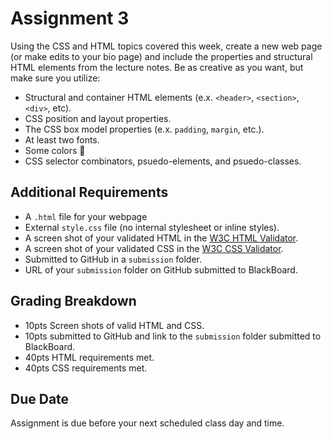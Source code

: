 # Assignment 3
Using the CSS and HTML topics covered this week, create a new web page (or make edits to your bio page) and include the properties and structural HTML elements from the lecture notes.  Be as creative as you want, but make sure you utilize:

- Structural and container HTML elements (e.x. `<header>`, `<section>`, `<div>`, etc).
- CSS position and layout properties.
- The CSS box model properties (e.x. `padding`, `margin`, etc.).
- At least two fonts.
- Some colors :rainbow:
- CSS selector combinators, psuedo-elements, and psuedo-classes.

## Additional Requirements
- A `.html` file for your webpage
- External `style.css` file (no internal stylesheet or inline styles).
- A screen shot of your validated HTML in the [W3C HTML Validator](https://validator.w3.org/).
- A screen shot of your validated CSS in the [W3C CSS Validator](https://jigsaw.w3.org/css-validator/).
- Submitted to GitHub in a `submission` folder.
- URL of your `submission` folder on GitHub submitted to BlackBoard.

## Grading Breakdown
- 10pts Screen shots of valid HTML and CSS.
- 10pts submitted to GitHub and link to the `submission` folder submitted to BlackBoard.
- 40pts HTML requirements met.
- 40pts CSS requirements met.

## Due Date
Assignment is due before your next scheduled class day and time.
